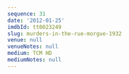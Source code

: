 ```yaml
---
sequence: 31
date: '2012-01-25'
imdbId: tt0023249
slug: murders-in-the-rue-morgue-1932
venue: null
venueNotes: null
medium: TCM HD
mediumNotes: null
---
```


